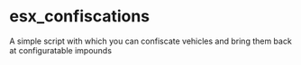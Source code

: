 # esx_confiscations
A simple script with which you can confiscate vehicles and bring them back at configuratable impounds
